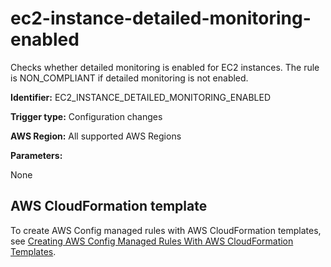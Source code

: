 # ec2\-instance\-detailed\-monitoring\-enabled<a name="ec2-instance-detailed-monitoring-enabled"></a>

Checks whether detailed monitoring is enabled for EC2 instances\. The rule is NON\_COMPLIANT if detailed monitoring is not enabled\.

**Identifier:** EC2\_INSTANCE\_DETAILED\_MONITORING\_ENABLED

**Trigger type:** Configuration changes

**AWS Region:** All supported AWS Regions

**Parameters:**

None  

## AWS CloudFormation template<a name="w24aac11c29c17d115c15"></a>

To create AWS Config managed rules with AWS CloudFormation templates, see [Creating AWS Config Managed Rules With AWS CloudFormation Templates](aws-config-managed-rules-cloudformation-templates.md)\.